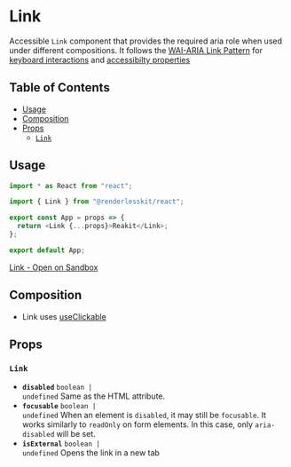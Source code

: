 # Link

Accessible `Link` component that provides the required aria role when used under
different compositions. It follows the
[WAI-ARIA Link Pattern](https://www.w3.org/TR/wai-aria-practices-1.2/#link) for
[keyboard interactions](https://www.w3.org/TR/wai-aria-practices-1.2/#keyboard-interaction-10)
and
[accessibilty properties](https://www.w3.org/TR/wai-aria-practices-1.2/#wai-aria-roles-states-and-properties-11)

## Table of Contents

- [Usage](#usage)
- [Composition](#composition)
- [Props](#props)
  - [`Link`](#link)

## Usage

```js
import * as React from "react";

import { Link } from "@renderlesskit/react";

export const App = props => {
  return <Link {...props}>Reakit</Link>;
};

export default App;
```

[Link - Open on Sandbox](https://codesandbox.io/s/5gwlm)

## Composition

- Link uses [useClickable](https://reakit.io/docs/clickable)

## Props

### `Link`

- **`disabled`** <code>boolean | undefined</code> Same as the HTML attribute.
- **`focusable`** <code>boolean | undefined</code> When an element is
  `disabled`, it may still be `focusable`. It works similarly to `readOnly` on
  form elements. In this case, only `aria-disabled` will be set.
- **`isExternal`** <code>boolean | undefined</code> Opens the link in a new tab
